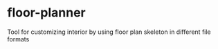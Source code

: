 # floor-planner
Tool for customizing interior by using floor plan skeleton in different file formats
